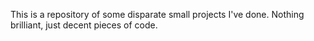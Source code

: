 This is a repository of some disparate small projects I've done. Nothing brilliant, just decent pieces of code.
